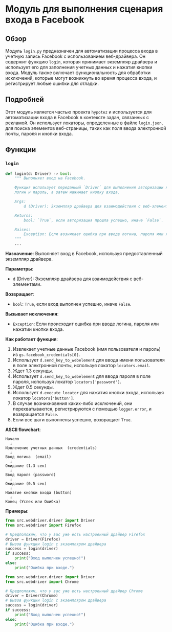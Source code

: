 # Модуль для выполнения сценария входа в Facebook

## Обзор

Модуль `login.py` предназначен для автоматизации процесса входа в учетную запись Facebook с использованием веб-драйвера. Он содержит функцию `login`, которая принимает экземпляр драйвера и использует его для заполнения учетных данных и нажатия кнопки входа. Модуль также включает функциональность для обработки исключений, которые могут возникнуть во время процесса входа, и регистрирует любые ошибки для отладки.

## Подробней

Этот модуль является частью проекта `hypotez` и используется для автоматизации входа в Facebook в контексте задач, связанных с рекламой. Он использует локаторы, определенные в файле `login.json`, для поиска элементов веб-страницы, таких как поля ввода электронной почты, пароля и кнопки входа.

## Функции

### `login`

```python
def login(d: Driver) -> bool:
    """ Выполняет вход на Facebook.

    Функция использует переданный `Driver` для выполнения авторизации на Facebook, заполняя
    логин и пароль, а затем нажимает кнопку входа.

    Args:
        d (Driver): Экземпляр драйвера для взаимодействия с веб-элементами.

    Returns:
        bool: `True`, если авторизация прошла успешно, иначе `False`.

    Raises:
        Exception: Если возникает ошибка при вводе логина, пароля или нажатии кнопки.
    """
    ...
```

**Назначение**: Выполняет вход в Facebook, используя предоставленный экземпляр драйвера.

**Параметры**:

*   `d` (Driver): Экземпляр драйвера для взаимодействия с веб-элементами.

**Возвращает**:

*   `bool`: `True`, если вход выполнен успешно, иначе `False`.

**Вызывает исключения**:

*   `Exception`: Если происходит ошибка при вводе логина, пароля или нажатии кнопки входа.

**Как работает функция**:

1.  Извлекает учетные данные Facebook (имя пользователя и пароль) из `gs.facebook_credentials[0]`.
2.  Использует `d.send_key_to_webelement` для ввода имени пользователя в поле электронной почты, используя локатор `locators.email`.
3.  Ждет 1.3 секунды.
4.  Использует `d.send_key_to_webelement` для ввода пароля в поле пароля, используя локатор `locators['password']`.
5.  Ждет 0.5 секунды.
6.  Использует `d.execute_locator` для нажатия кнопки входа, используя локатор `locators['button']`.
7.  В случае возникновения каких-либо исключений, они перехватываются, регистрируются с помощью `logger.error`, и возвращается `False`.
8.  Если все шаги выполнены успешно, возвращает `True`.

**ASCII flowchart**:

```
Начало
  ↓
Извлечение учетных данных  (credentials)
  ↓
Ввод логина  (email)
  ↓
Ожидание (1.3 сек)
  ↓
Ввод пароля (password)
  ↓
Ожидание (0.5 сек)
  ↓
Нажатие кнопки входа (button)
  ↓
Конец (Успех или Ошибка)
```

**Примеры**:

```python
from src.webdriver.driver import Driver
from src.webdriver import Firefox

# Предположим, что у вас уже есть настроенный драйвер Firefox
driver = Driver(Firefox)
# Вызов функции login с экземпляром драйвера
success = login(driver)
if success:
    print("Вход выполнен успешно!")
else:
    print("Ошибка при входе.")
```

```python
from src.webdriver.driver import Driver
from src.webdriver import Chrome

# Предположим, что у вас уже есть настроенный драйвер Chrome
driver = Driver(Chrome)
# Вызов функции login с экземпляром драйвера
success = login(driver)
if success:
    print("Вход выполнен успешно!")
else:
    print("Ошибка при входе.")
